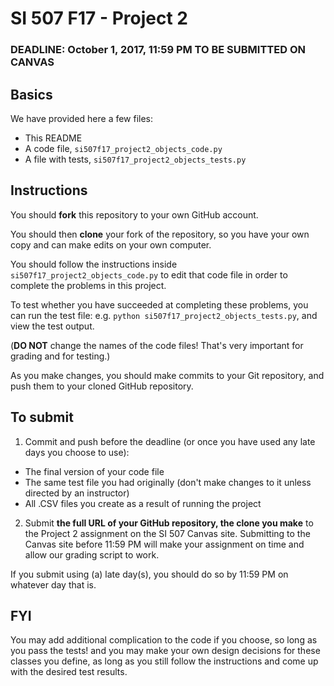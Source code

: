 # SI 507 F17 - Project 2

### DEADLINE: October 1, 2017, 11:59 PM TO BE SUBMITTED ON CANVAS

## Basics

We have provided here a few files:

* This README
* A code file, `si507f17_project2_objects_code.py`
* A file with tests, `si507f17_project2_objects_tests.py`

## Instructions

You should **fork** this repository to your own GitHub account.

You should then **clone** your fork of the repository, so you have your own copy and can make edits on your own computer.

You should follow the instructions inside `si507f17_project2_objects_code.py` to edit that code file in order to complete the problems in this project.

To test whether you have succeeded at completing these problems, you can run the test file: e.g. `python si507f17_project2_objects_tests.py`, and view the test output. 

(**DO NOT** change the names of the code files! That's very important for grading and for testing.)

As you make changes, you should make commits to your Git repository, and push them to your cloned GitHub repository.

## To submit

1. Commit and push before the deadline (or once you have used any late days you choose to use):
* The final version of your code file
* The same test file you had originally (don't make changes to it unless directed by an instructor)
* All .CSV files you create as a result of running the project

2. Submit **the full URL of your GitHub repository, the clone you make** to the Project 2 assignment on the SI 507 Canvas site. Submitting to the Canvas site before 11:59 PM will make your assignment on time and allow our grading script to work. 

If you submit using (a) late day(s), you should do so by 11:59 PM on whatever day that is.


## FYI

You may add additional complication to the code if you choose, so long as you pass the tests! and you may make your own design decisions for these classes you define, as long as you still follow the instructions and come up with the desired test results.